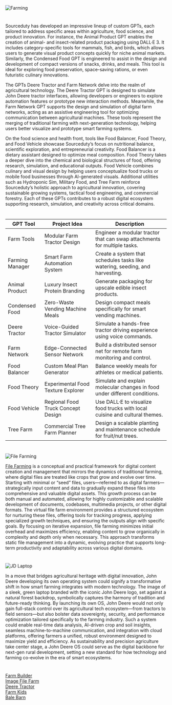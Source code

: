![Farming](https://github.com/user-attachments/assets/4af80bf7-25b9-4a22-9eab-ce2f4011f07c)

#

Sourceduty has developed an impressive lineup of custom GPTs, each tailored to address specific areas within agriculture, food science, and product innovation. For instance, the Animal Product GPT enables the creation of animal- and insect-related product packaging using DALL·E 3. It includes category-specific tools for mammals, fish, and birds, which allows users to generate visual product concepts quickly for niche animal markets. Similarly, the Condensed Food GPT is engineered to assist in the design and development of compact versions of snacks, drinks, and meals. This tool is ideal for exploring food preservation, space-saving rations, or even futuristic culinary innovations.

The GPTs Deere Tractor and Farm Network delve into the realm of agricultural technology. The Deere Tractor GPT is designed to simulate John Deere tractor interfaces, allowing developers or engineers to explore automation features or prototype new interaction methods. Meanwhile, the Farm Network GPT supports the design and simulation of digital farm networks, acting as an assistive engineering tool for optimizing communication between agricultural machines. These tools represent the merging of traditional farming with next-generation technology, helping users better visualize and prototype smart farming systems.

On the food science and health front, tools like Food Balancer, Food Theory, and Food Vehicle showcase Sourceduty’s focus on nutritional balance, scientific exploration, and entrepreneurial creativity. Food Balancer is a dietary assistant designed to optimize meal composition. Food Theory takes a deeper dive into the chemical and biological structures of food, offering research, simulation, and educational outputs. Food Vehicle combines culinary and visual design by helping users conceptualize food trucks or mobile food businesses through AI-generated visuals. Additional utilities such as Hydroponic Sim, Military Food, and Tree Farm reinforce Sourceduty’s holistic approach to agricultural innovation, covering sustainable growing systems, tactical food engineering, and commercial forestry. Each of these GPTs contributes to a robust digital ecosystem supporting research, simulation, and creativity across critical domains.

#

| GPT Tool           | Project Idea                          | Description                                                                 |
|--------------------|---------------------------------------|-----------------------------------------------------------------------------|
| Farm Tools         | Modular Farm Tractor Design           | Engineer a modular tractor that can swap attachments for multiple tasks.   |
| Farming Manager    | Smart Farm Automation System          | Create a system that schedules tasks like watering, seeding, and harvesting.|
| Animal Product     | Luxury Insect Protein Branding        | Generate packaging for upscale edible insect products.                      |
| Condensed Food     | Zero-Waste Vending Machine Meals      | Design compact meals specifically for smart vending machines.              |
| Deere Tractor      | Voice-Guided Tractor Simulator        | Simulate a hands-free tractor driving experience using voice commands.     |
| Farm Network       | Edge-Connected Sensor Network         | Build a distributed sensor net for remote farm monitoring and control.     |
| Food Balancer      | Custom Meal Plan Generator            | Balance weekly meals for athletes or medical patients.                     |
| Food Theory        | Experimental Food Texture Explorer    | Simulate and explain molecular changes in food under different conditions.  |
| Food Vehicle       | Regional Food Truck Concept Design    | Use DALL·E to visualize food trucks with local cuisine and cultural themes. |
| Tree Farm          | Commercial Tree Farm Planner          | Design a scalable planting and maintenance schedule for fruit/nut trees.   |

#

![File Farming](https://github.com/user-attachments/assets/2e9a1a4b-a045-43d0-8c5e-c7a57aed6cdd)

[File Farming](https://chatgpt.com/g/g-iqzWKJXtE-file-farm) is a conceptual and practical framework for digital content creation and management that mirrors the dynamics of traditional farming, where digital files are treated like crops that grow and evolve over time. Starting with minimal or “seed” files, users—referred to as digital farmers—strategically input content and data to gradually expand these files into comprehensive and valuable digital assets. This growth process can be both manual and automated, allowing for highly customizable and scalable development of documents, codebases, multimedia projects, or other digital formats. The virtual file farm environment provides a structured ecosystem for nurturing these files, offering tools for tracking progress, applying specialized growth techniques, and ensuring the outputs align with specific goals. By focusing on iterative expansion, file farming minimizes initial overhead and maximizes efficiency, enabling content to grow organically in complexity and depth only when necessary. This approach transforms static file management into a dynamic, evolving practice that supports long-term productivity and adaptability across various digital domains.

#

![JD Laptop](https://github.com/user-attachments/assets/11b98a6f-2455-4d93-9d06-61b520df4225)

In a move that bridges agricultural heritage with digital innovation, John Deere developing its own operating system could signify a transformative shift in how smart farming integrates with modern technology. The image of a sleek, green laptop branded with the iconic John Deere logo, set against a natural forest backdrop, symbolically captures the harmony of tradition and future-ready thinking. By launching its own OS, John Deere would not only gain full-stack control over its agricultural tech ecosystem—from tractors to field sensors—but also bolster data sovereignty, security, and performance optimization tailored specifically to the farming industry. Such a system could enable real-time data analysis, AI-driven crop and soil insights, seamless machine-to-machine communication, and integration with cloud platforms, offering farmers a unified, robust environment designed to maximize yield and efficiency. As sustainability and precision agriculture take center stage, a John Deere OS could serve as the digital backbone for next-gen rural development, setting a new standard for how technology and farming co-evolve in the era of smart ecosystems.

#

[Farm Builder](https://chatgpt.com/g/g-676d2b7fe2548191ae3763133bf9ebb6-farm-builder)
<br>
[Image File Farm](https://chatgpt.com/g/g-67dfc2674a2c8191a3d85e5476d11137-image-file-farm)
<br>
[Deere Tractor](https://chatgpt.com/g/g-6783e046d5708191827d6cf4cdd200fb-deere-tractor)
<br>
[Farm Kids](https://chatgpt.com/g/g-67aeea709ff08191901271137276e928-farm-kids)
<br>
[Bale Barn](https://chatgpt.com/g/g-67cc90d079848191a46911d1627f1796-bale-barn)
